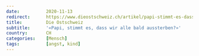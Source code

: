 ```yaml
---
date:          2020-11-13
redirect:      https://www.dieostschweiz.ch/artikel/papi-stimmt-es-dass-wir-alle-bald-aussterben-gj9BEmK
title:         Die Ostschweiz
subtitle:      '«Papi, stimmt es, dass wir alle bald aussterben?»'
country:       CH
categories:    [Mensch]
tags:          [angst, kind]
---
```

